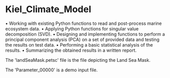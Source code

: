 # Kiel_Climate_Model

• Working with existing Python functions to read and post-process marine ecosystem data.
• Applying Python functions for singular value decomposition (SVD).
• Designing and implementing functions to perform a principal component analysis (PCA) on a set of provided data and testing the results on test data.
• Performing a basic statistical analysis of the results.
• Summarizing the obtained results in a written report.

The 'landSeaMask.petsc' file is the file depicting the Land Sea Mask.

The 'Parameter_00000' is a demo input file.
